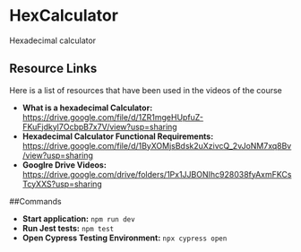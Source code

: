# HexCalculator
Hexadecimal calculator

## Resource Links
Here is a list of resources that have been used in the videos of the course
- **What is a hexadecimal Calculator:** https://drive.google.com/file/d/1ZR1mgeHUpfuZ-FKuFjdkyl7OcbpB7x7V/view?usp=sharing
- **Hexadecimal Calculator Functional Requirements:** https://drive.google.com/file/d/1ByXOMjsBdsk2uXzivcQ_2vJoNM7xq8Bv/view?usp=sharing
- **Googlre Drive Videos:** https://drive.google.com/drive/folders/1Px1JJBONIhc928038fyAxmFKCsTcyXXS?usp=sharing

##Commands

- **Start application:** `npm run dev`
- **Run Jest tests:** `npm test`
- **Open Cypress Testing Environment:** `npx cypress open`
